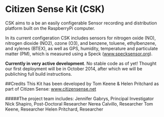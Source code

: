 Citizen Sense Kit (CSK)
======================
CSK aims to a be an easily configerable Sensor recording and distribution platform built on the RaspberryPi computer.

In its current configeration CSK includes sensors for nitrogen oxide (NO), nitrogen dioxide (NO2), ozone (O3), and benzene, toluene, ethylbenzene, and xylenes (BTEX), as well as GPS, humidity, temperature and particulate matter (PM), which is measured using a Speck (www.specksensor.org).


**Currently in very active development**. No stable code as of yet! Thought our first deployment will be in October 2014, after which we will be publiching full build instructions.


##Credits
This Kit has been developed by Tom Keene & Helen Pritchard as part of Citizen Sense: www.citizensense.net

#####The project team includes:
Jennifer Gabrys, Principal Investigator
Nick Shapiro, Post-Doctoral Researcher
Nerea Calvillo, Researcher
Tom Keene, Researcher
Helen Pritchard, Researcher

